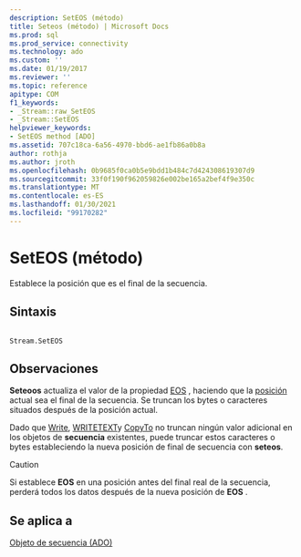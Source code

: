 ```yaml
---
description: SetEOS (método)
title: Seteos (método) | Microsoft Docs
ms.prod: sql
ms.prod_service: connectivity
ms.technology: ado
ms.custom: ''
ms.date: 01/19/2017
ms.reviewer: ''
ms.topic: reference
apitype: COM
f1_keywords:
- _Stream::raw_SetEOS
- _Stream::SetEOS
helpviewer_keywords:
- SetEOS method [ADO]
ms.assetid: 707c18ca-6a56-4970-bbd6-ae1fb86a0b8a
author: rothja
ms.author: jroth
ms.openlocfilehash: 0b9685f0ca0b5e9bdd1b484c7d424308619307d9
ms.sourcegitcommit: 33f0f190f962059826e002be165a2bef4f9e350c
ms.translationtype: MT
ms.contentlocale: es-ES
ms.lasthandoff: 01/30/2021
ms.locfileid: "99170282"
---
```

# <a name="seteos-method"></a>SetEOS (método)
Establece la posición que es el final de la secuencia.  
  
## <a name="syntax"></a>Sintaxis  
  
```  
  
Stream.SetEOS  
```  
  
## <a name="remarks"></a>Observaciones  
 **Seteoos** actualiza el valor de la propiedad [EOS](./eos-property.md) , haciendo que la [posición](./position-property-ado.md) actual sea el final de la secuencia. Se truncan los bytes o caracteres situados después de la posición actual.  
  
 Dado que [Write](./write-method.md), [WRITETEXT](./writetext-method.md)y [CopyTo](./copyto-method-ado.md) no truncan ningún valor adicional en los objetos de **secuencia** existentes, puede truncar estos caracteres o bytes estableciendo la nueva posición de final de secuencia con **seteos**.  
  
> [!CAUTION]
>  Si establece **EOS** en una posición antes del final real de la secuencia, perderá todos los datos después de la nueva posición de **EOS** .  
  
## <a name="applies-to"></a>Se aplica a  
 [Objeto de secuencia (ADO)](./stream-object-ado.md)